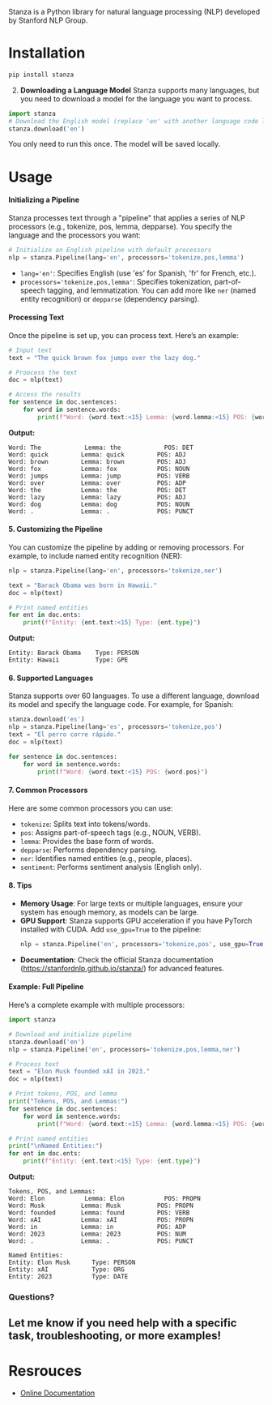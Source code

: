 Stanza is a Python library for natural language processing (NLP) developed by Stanford NLP Group. 
# **Installation**
```bash
pip install stanza
```
2. **Downloading a Language Model**
Stanza supports many languages, but you need to download a model for the language you want to process. 
```python
import stanza
# Download the English model (replace 'en' with another language code like 'es' for Spanish if needed)
stanza.download('en')
```
You only need to run this once. The model will be saved locally.
# **Usage**
#### **Initializing a Pipeline**
Stanza processes text through a "pipeline" that applies a series of NLP processors (e.g., tokenize, pos, lemma, depparse). You specify the language and the processors you want:
```python
# Initialize an English pipeline with default processors
nlp = stanza.Pipeline(lang='en', processors='tokenize,pos,lemma')
```
- `lang='en'`: Specifies English (use 'es' for Spanish, 'fr' for French, etc.).
- `processors='tokenize,pos,lemma'`: Specifies tokenization, part-of-speech tagging, and lemmatization. You can add more like `ner` (named entity recognition) or `depparse` (dependency parsing).
#### **Processing Text**
Once the pipeline is set up, you can process text. Here’s an example:
```python
# Input text
text = "The quick brown fox jumps over the lazy dog."

# Proocess the text
doc = nlp(text)

# Access the results
for sentence in doc.sentences:
    for word in sentence.words:
        print(f"Word: {word.text:<15} Lemma: {word.lemma:<15} POS: {word.pos}")
```

**Output:**
```
Word: The            Lemma: the            POS: DET
Word: quick         Lemma: quick         POS: ADJ
Word: brown         Lemma: brown         POS: ADJ
Word: fox           Lemma: fox           POS: NOUN
Word: jumps         Lemma: jump          POS: VERB
Word: over          Lemma: over          POS: ADP
Word: the           Lemma: the           POS: DET
Word: lazy          Lemma: lazy          POS: ADJ
Word: dog           Lemma: dog           POS: NOUN
Word: .             Lemma: .             POS: PUNCT
```

#### 5. **Customizing the Pipeline**
You can customize the pipeline by adding or removing processors. For example, to include named entity recognition (NER):

```python
nlp = stanza.Pipeline(lang='en', processors='tokenize,ner')

text = "Barack Obama was born in Hawaii."
doc = nlp(text)

# Print named entities
for ent in doc.ents:
    print(f"Entity: {ent.text:<15} Type: {ent.type}")
```

**Output:**
```
Entity: Barack Obama    Type: PERSON
Entity: Hawaii          Type: GPE
```

#### 6. **Supported Languages**
Stanza supports over 60 languages. To use a different language, download its model and specify the language code. For example, for Spanish:

```python
stanza.download('es')
nlp = stanza.Pipeline(lang='es', processors='tokenize,pos')
text = "El perro corre rápido."
doc = nlp(text)

for sentence in doc.sentences:
    for word in sentence.words:
        print(f"Word: {word.text:<15} POS: {word.pos}")
```

#### 7. **Common Processors**
Here are some common processors you can use:
- `tokenize`: Splits text into tokens/words.
- `pos`: Assigns part-of-speech tags (e.g., NOUN, VERB).
- `lemma`: Provides the base form of words.
- `depparse`: Performs dependency parsing.
- `ner`: Identifies named entities (e.g., people, places).
- `sentiment`: Performs sentiment analysis (English only).

#### 8. **Tips**
- **Memory Usage**: For large texts or multiple languages, ensure your system has enough memory, as models can be large.
- **GPU Support**: Stanza supports GPU acceleration if you have PyTorch installed with CUDA. Add `use_gpu=True` to the pipeline:
  ```python
  nlp = stanza.Pipeline('en', processors='tokenize,pos', use_gpu=True)
  ```
- **Documentation**: Check the official Stanza documentation (https://stanfordnlp.github.io/stanza/) for advanced features.

#### Example: Full Pipeline
Here’s a complete example with multiple processors:

```python
import stanza

# Download and initialize pipeline
stanza.download('en')
nlp = stanza.Pipeline('en', processors='tokenize,pos,lemma,ner')

# Process text
text = "Elon Musk founded xAI in 2023."
doc = nlp(text)

# Print tokens, POS, and lemma
print("Tokens, POS, and Lemmas:")
for sentence in doc.sentences:
    for word in sentence.words:
        print(f"Word: {word.text:<15} Lemma: {word.lemma:<15} POS: {word.pos}")

# Print named entities
print("\nNamed Entities:")
for ent in doc.ents:
    print(f"Entity: {ent.text:<15} Type: {ent.type}")
```

**Output:**
```
Tokens, POS, and Lemmas:
Word: Elon           Lemma: Elon           POS: PROPN
Word: Musk          Lemma: Musk          POS: PROPN
Word: founded       Lemma: found         POS: VERB
Word: xAI           Lemma: xAI           POS: PROPN
Word: in            Lemma: in            POS: ADP
Word: 2023          Lemma: 2023          POS: NUM
Word: .             Lemma: .             POS: PUNCT

Named Entities:
Entity: Elon Musk      Type: PERSON
Entity: xAI            Type: ORG
Entity: 2023           Type: DATE
```

### Questions?
Let me know if you need help with a specific task, troubleshooting, or more examples!
---
# Resrouces
- [Online Documentation](https://stanfordnlp.github.io/stanza/)